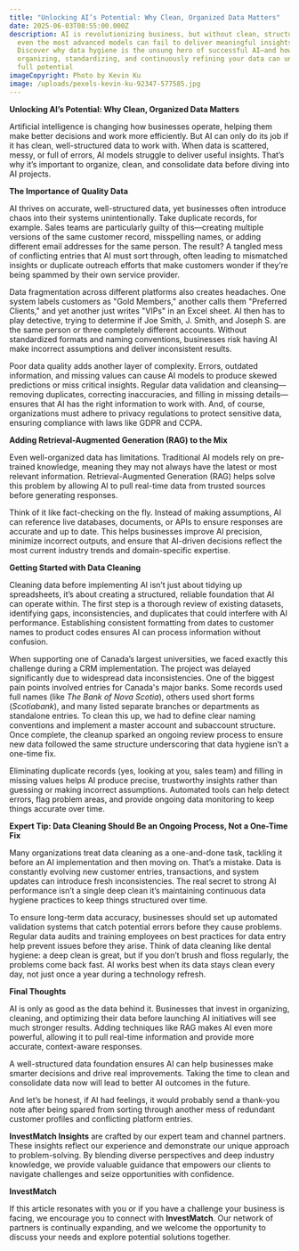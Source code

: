 ```yaml
---
title: "Unlocking AI’s Potential: Why Clean, Organized Data Matters"
date: 2025-06-03T08:55:00.000Z
description: AI is revolutionizing business, but without clean, structured data,
  even the most advanced models can fail to deliver meaningful insights.
  Discover why data hygiene is the unsung hero of successful AI—and how
  organizing, standardizing, and continuously refining your data can unlock AI’s
  full potential
imageCopyright: Photo by Kevin Ku
image: /uploads/pexels-kevin-ku-92347-577585.jpg
---
```

**Unlocking AI’s Potential: Why Clean, Organized Data Matters**

Artificial intelligence is changing how businesses operate, helping them make better decisions and work more efficiently. But AI can only do its job if it has clean, well-structured data to work with. When data is scattered, messy, or full of errors, AI models struggle to deliver useful insights. That’s why it’s important to organize, clean, and consolidate data before diving into AI projects.

**The Importance of Quality Data**

AI thrives on accurate, well-structured data, yet businesses often introduce chaos into their systems unintentionally. Take duplicate records, for example. Sales teams are particularly guilty of this—creating multiple versions of the same customer record, misspelling names, or adding different email addresses for the same person. The result? A tangled mess of conflicting entries that AI must sort through, often leading to mismatched insights or duplicate outreach efforts that make customers wonder if they’re being spammed by their own service provider.

Data fragmentation across different platforms also creates headaches. One system labels customers as "Gold Members," another calls them "Preferred Clients," and yet another just writes "VIPs" in an Excel sheet. AI then has to play detective, trying to determine if Joe Smith, J. Smith, and Joseph S. are the same person or three completely different accounts. Without standardized formats and naming conventions, businesses risk having AI make incorrect assumptions and deliver inconsistent results.

Poor data quality adds another layer of complexity. Errors, outdated information, and missing values can cause AI models to produce skewed predictions or miss critical insights. Regular data validation and cleansing—removing duplicates, correcting inaccuracies, and filling in missing details—ensures that AI has the right information to work with. And, of course, organizations must adhere to privacy regulations to protect sensitive data, ensuring compliance with laws like GDPR and CCPA.

**Adding Retrieval-Augmented Generation (RAG) to the Mix**

Even well-organized data has limitations. Traditional AI models rely on pre-trained knowledge, meaning they may not always have the latest or most relevant information. Retrieval-Augmented Generation (RAG) helps solve this problem by allowing AI to pull real-time data from trusted sources before generating responses.

Think of it like fact-checking on the fly. Instead of making assumptions, AI can reference live databases, documents, or APIs to ensure responses are accurate and up to date. This helps businesses improve AI precision, minimize incorrect outputs, and ensure that AI-driven decisions reflect the most current industry trends and domain-specific expertise.

**Getting Started with Data Cleaning**

Cleaning data before implementing AI isn’t just about tidying up spreadsheets, it’s about creating a structured, reliable foundation that AI can operate within. The first step is a thorough review of existing datasets, identifying gaps, inconsistencies, and duplicates that could interfere with AI performance. Establishing consistent formatting from dates to customer names to product codes ensures AI can process information without confusion.

When supporting one of Canada’s largest universities, we faced exactly this challenge during a CRM implementation. The project was delayed significantly due to widespread data inconsistencies. One of the biggest pain points involved entries for Canada's major banks. Some records used full names (like *The Bank of Nova Scotia*), others used short forms (*Scotiabank*), and many listed separate branches or departments as standalone entries. To clean this up, we had to define clear naming conventions and implement a master account and subaccount structure. Once complete, the cleanup sparked an ongoing review process to ensure new data followed the same structure underscoring that data hygiene isn’t a one-time fix.

Eliminating duplicate records (yes, looking at you, sales team) and filling in missing values helps AI produce precise, trustworthy insights rather than guessing or making incorrect assumptions. Automated tools can help detect errors, flag problem areas, and provide ongoing data monitoring to keep things accurate over time.

**Expert Tip: Data Cleaning Should Be an Ongoing Process, Not a One-Time Fix**

Many organizations treat data cleaning as a one-and-done task, tackling it before an AI implementation and then moving on. That’s a mistake. Data is constantly evolving new customer entries, transactions, and system updates can introduce fresh inconsistencies. The real secret to strong AI performance isn’t a single deep clean it’s maintaining continuous data hygiene practices to keep things structured over time.

To ensure long-term data accuracy, businesses should set up automated validation systems that catch potential errors before they cause problems. Regular data audits and training employees on best practices for data entry help prevent issues before they arise. Think of data cleaning like dental hygiene: a deep clean is great, but if you don’t brush and floss regularly, the problems come back fast. AI works best when its data stays clean every day, not just once a year during a technology refresh.

**Final Thoughts**

AI is only as good as the data behind it. Businesses that invest in organizing, cleaning, and optimizing their data before launching AI initiatives will see much stronger results. Adding techniques like RAG makes AI even more powerful, allowing it to pull real-time information and provide more accurate, context-aware responses.

A well-structured data foundation ensures AI can help businesses make smarter decisions and drive real improvements. Taking the time to clean and consolidate data now will lead to better AI outcomes in the future.

And let’s be honest, if AI had feelings, it would probably send a thank-you note after being spared from sorting through another mess of redundant customer profiles and conflicting platform entries.

**InvestMatch Insights** are crafted by our expert team and channel partners. These insights reflect our experience and demonstrate our unique approach to problem-solving. By blending diverse perspectives and deep industry knowledge, we provide valuable guidance that empowers our clients to navigate challenges and seize opportunities with confidence.

**InvestMatch** 

If this article resonates with you or if you have a challenge your business is facing, we encourage you to connect with **InvestMatch**. Our network of partners is continually expanding, and we welcome the opportunity to discuss your needs and explore potential solutions together.

